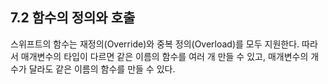 ## 7.2 함수의 정의와 호출
스위프트의 함수는 재정의(Override)와 중복 정의(Overload)를 모두 지원한다.
따라서 매개변수의 타입이 다르면 같은 이름의 함수를 여러 개 만들 수 있고, 매개변수의 개수가 달라도 같은 이름의 함수를 만들 수 있다.

